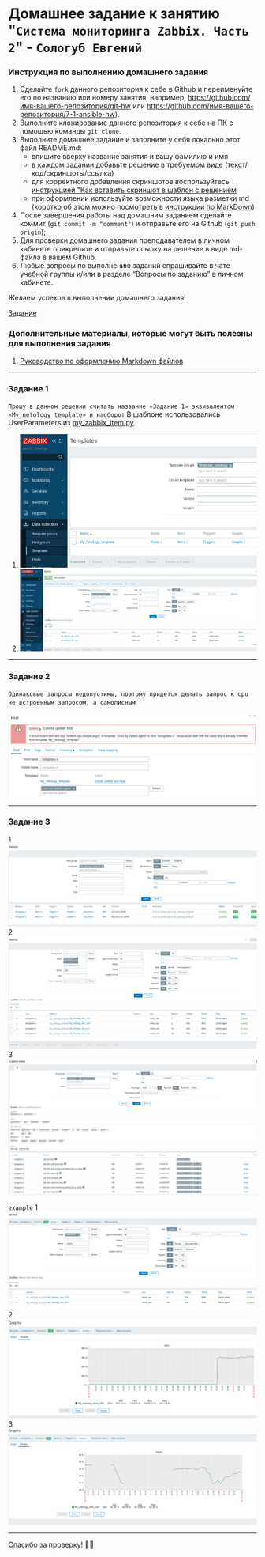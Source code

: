 # Домашнее задание к занятию "`Система мониторинга Zabbix. Часть 2`" - `Сологуб Евгений`


### Инструкция по выполнению домашнего задания

   1. Сделайте `fork` данного репозитория к себе в Github и переименуйте его по названию или номеру занятия, например, https://github.com/имя-вашего-репозитория/git-hw или  https://github.com/имя-вашего-репозитория/7-1-ansible-hw).
   2. Выполните клонирование данного репозитория к себе на ПК с помощью команды `git clone`.
   3. Выполните домашнее задание и заполните у себя локально этот файл README.md:
      - впишите вверху название занятия и вашу фамилию и имя
      - в каждом задании добавьте решение в требуемом виде (текст/код/скриншоты/ссылка)
      - для корректного добавления скриншотов воспользуйтесь [инструкцией "Как вставить скриншот в шаблон с решением](https://github.com/netology-code/sys-pattern-homework/blob/main/screen-instruction.md)
      - при оформлении используйте возможности языка разметки md (коротко об этом можно посмотреть в [инструкции  по MarkDown](https://github.com/netology-code/sys-pattern-homework/blob/main/md-instruction.md))
   4. После завершения работы над домашним заданием сделайте коммит (`git commit -m "comment"`) и отправьте его на Github (`git push origin`);
   5. Для проверки домашнего задания преподавателем в личном кабинете прикрепите и отправьте ссылку на решение в виде md-файла в вашем Github.
   6. Любые вопросы по выполнению заданий спрашивайте в чате учебной группы и/или в разделе “Вопросы по заданию” в личном кабинете.
   
Желаем успехов в выполнении домашнего задания!

[Задание](https://github.com/SeSloup/netology_zabbix_2/blob/master/hw-03.md)
   
### Дополнительные материалы, которые могут быть полезны для выполнения задания

1. [Руководство по оформлению Markdown файлов](https://gist.github.com/Jekins/2bf2d0638163f1294637#Code)

---

### Задание 1

`Прошу в данном решении считать название «Задание 1» эквивалентом «My_netology_template» и наоборот`
В шаблоне использовались UserParameters из [my_zabbix_item.py](https://github.com/SeSloup/netology_zabbix_2/blob/master/my_zabbix_item.py)

1. ![`скриншот страницы шаблона`](https://github.com/SeSloup/netology_zabbix_2/blob/master/screens/zabbix_01.png)
2. ![`скриншот страницы items шаблона`](https://github.com/SeSloup/netology_zabbix_2/blob/master/screens/zabbix_02.png)


---

### Задание 2

`Одинаковые запросы недопустимы, поэтому придется делать запрос к cpu не встроенным запросом, а самописным`

![`ошибка добавления шаблона Linux by Zabbix Agent`](https://github.com/SeSloup/netology_zabbix_2/blob/master/screens/zabbix_02(0).png)


---

### Задание 3

1 ![1](https://github.com/SeSloup/netology_zabbix_2/blob/master/screens/zabbix_03.png)
2 ![2](https://github.com/SeSloup/netology_zabbix_2/blob/master/screens/zabbix_03(01).png)
3 ![Latest_data](https://github.com/SeSloup/netology_zabbix_2/blob/master/screens/zabbix_04.png)

`example`
1 ![ex1](https://github.com/SeSloup/netology_zabbix_2/blob/master/screens/zabbix_05.png)
2 ![ex2](https://github.com/SeSloup/netology_zabbix_2/blob/master/screens/zabbix_06.png)
3 ![ex3](https://github.com/SeSloup/netology_zabbix_2/blob/master/screens/zabbix_07.png)

-----

Спасибо за проверку! 🍊🥝

